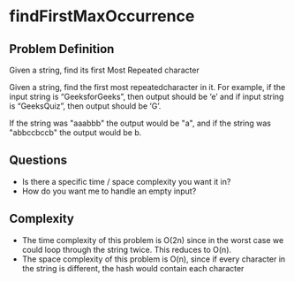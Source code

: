 # findFirstMaxOccurrence

## Problem Definition
Given a string, find its first Most Repeated character

Given a string, find the first most repeatedcharacter in it. For example, if the input string is “GeeksforGeeks”, then output should be ‘e’ and if input string is “GeeksQuiz”, then output should be ‘G’.

If the string was "aaabbb" the output would be "a", and if the string was "abbccbccb" the output would be b.
## Questions
- Is there a specific time / space complexity you want it in?
- How do you want me to handle an empty input?

## Complexity
- The time complexity of this problem is O(2n) since in the worst case we could loop through the string twice.
This reduces to O(n).
- The space complexity of this problem is O(n), since if every character in the string is different, the hash would contain each character
